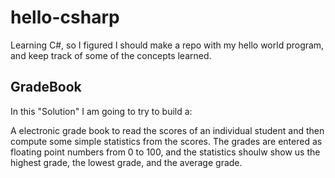 # hello-csharp
Learning C#, so I figured I should make a repo with my hello world program, and keep track of some of the concepts learned.

## GradeBook

In this "Solution" I am going to try to build a:

A electronic grade book to read the scores of an individual student and then compute some simple statistics from the scores. 
The grades are entered as floating point numbers from 0 to 100, and the statistics shoulw show us the highest grade, the lowest grade, and the average grade.

